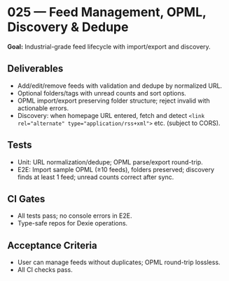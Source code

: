 # 025 — Feed Management, OPML, Discovery & Dedupe

**Goal:** Industrial-grade feed lifecycle with import/export and discovery.

## Deliverables

- Add/edit/remove feeds with validation and dedupe by normalized URL.
- Optional folders/tags with unread counts and sort options.
- OPML import/export preserving folder structure; reject invalid with actionable errors.
- Discovery: when homepage URL entered, fetch and detect `<link rel="alternate" type="application/rss+xml">` etc. (subject to CORS).

## Tests

- Unit: URL normalization/dedupe; OPML parse/export round-trip.
- E2E: Import sample OPML (≥10 feeds), folders preserved; discovery finds at least 1 feed; unread counts correct after sync.

## CI Gates

- All tests pass; no console errors in E2E.
- Type-safe repos for Dexie operations.

## Acceptance Criteria

- User can manage feeds without duplicates; OPML round-trip lossless.
- All CI checks pass.
